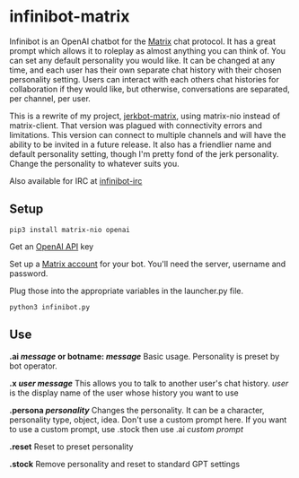 # infinibot-matrix
Infinibot is an OpenAI chatbot for the [Matrix](https://matrix.org/) chat protocol. It has a great prompt which allows it to roleplay as almost anything you can think of. You can set any default personality you would like. It can be changed at any time, and each user has their own separate chat history with their chosen personality setting. Users can interact with each others chat histories for collaboration if they would like, but otherwise, conversations are separated, per channel, per user.  

This is a rewrite of my project, [jerkbot-matrix](https://github.com/h1ddenpr0cess20/jerkbot-matrix/), using matrix-nio instead of matrix-client.  That version was plagued with connectivity errors and limitations.  This version can connect to multiple channels and will have the ability to be invited in a future release.  It also has a friendlier name and default personality setting, though I'm pretty fond of the jerk personality.  Change the personality to whatever suits you. 

Also available for IRC at [infinibot-irc](https://github.com/h1ddenpr0cess20/infinibot-irc/)


## Setup

```
pip3 install matrix-nio openai
```

Get an [OpenAI API](https://platform.openai.com/signup) key 

Set up a [Matrix account](https://app.element.io/) for your bot.  You'll need the server, username and password.

Plug those into the appropriate variables in the launcher.py file.

```
python3 infinibot.py
```

## Use

**.ai _message_ or botname: _message_**
    Basic usage.
    Personality is preset by bot operator.
  
**.x _user message_**
    This allows you to talk to another user's chat history.
    _user_ is the display name of the user whose history you want to use
      
**.persona _personality_**
    Changes the personality.  It can be a character, personality type, object, idea.
    Don't use a custom prompt here.
    If you want to use a custom prompt, use .stock then use .ai _custom prompt_
        
**.reset**
    Reset to preset personality
    
**.stock**
    Remove personality and reset to standard GPT settings
